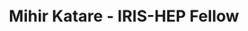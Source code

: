 ---
layout: fellow
pagetype: fellow
permalink: /fellows/mihirkatare.html
fellow-name: Mihir Katare
title: Mihir Katare - IRIS-HEP Fellow
active: false
dates:
  start: 2021-05-31
  end: 2021-08-20
photo: /assets/images/team/fellows-2021/mihir-katare.jpg
institution: University of Illinois, Urbana-Champaign
e-mail: mihirkatare@gmail.com
project_title: Deep Learning Implementations for Sustainable Matrix Element Method
  Calculations
focus-area: as
project_goal: >
  The Matrix Element Method (MEM) is a powerful statistical analysis technique for
  experimental and simulated particle physics data. It has several benefits over black-box
  methods like neural networks, owing to its transparent and interpretable results.
  The drawback of MEM; however, is the significant amount of computationally intensive
  calculations involved in its execution, which impedes research that relies on it.
  This project aims to improve the viability of MEM, by implementing deep learning
  techniques to accurately and efficiently approximate MEM calculations - providing
  the much required speedup over the traditional approach, while preserving its interpretability.
  The implemented model can be used as a good approximation during the exploratory
  phase of research, and the full ME calculations can be used for the final runs,
  making the workflow for research involving MEM much more efficient.
mentors:
- Mark Neubauer (University of Illinois, Urbana-Champaign)
- Matthew Feickert (University of Illinois, Urbana-Champaign)
proposal: /assets/pdf/fellows-2021/Fellow-Mihir-Katare-Proposal.pdf
presentations:
- title: Deep Learning for the Matrix Element Method
  date: 2021-10-18
  url: https://indico.cern.ch/event/1071423/contributions/4505210/attachments/2329865/3969981/Final%20Presentation%20-%20Mihir%20Katare.pdf
  meetingurl: https://indico.cern.ch/event/1071423/
  recordingurl: https://youtu.be/jAyJSDiWxhw
  focus-area: as
current_status: >
  <strong>June 2022</strong> - Software Engineer at Amazon Web Services (AWS)
github-username: mihirkatare
linkedin-profile: https://www.linkedin.com/in/mihirkatare
challenge-area:
---